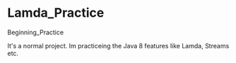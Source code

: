 # Lamda_Practice
Beginning_Practice

It's a normal project. Im practiceing the Java 8 features like Lamda, Streams etc.
